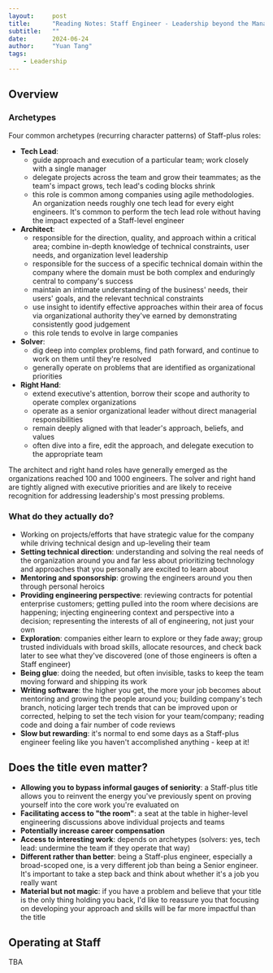 ```yaml
---
layout:     post
title:      "Reading Notes: Staff Engineer - Leadership beyond the Management Track"
subtitle:   ""
date:       2024-06-24
author:     "Yuan Tang"
tags:
    - Leadership
---
```



## Overview

### Archetypes

Four common archetypes (recurring character patterns) of Staff-plus roles:
* **Tech Lead**:
    * guide approach and execution of a particular team; work closely with a single manager
    * delegate projects across the team and grow their teammates; as the team's impact grows, tech lead's coding blocks shrink
    * this role is common among companies using agile methodologies. An organization needs roughly one tech lead for every eight engineers. It's common to perform the tech lead role without having the impact expected of a Staff-level engineer
* **Architect**:
    * responsible for the direction, quality, and approach within a critical area; combine in-depth knowledge of technical constraints, user needs, and organization level leadership
    * responsible for the success of a specific technical domain within the company where the domain must be both complex and enduringly central to company's success
    * maintain an intimate understanding of the business' needs, their users' goals, and the relevant technical constraints
    * use insight to identify effective approaches within their area of focus via organizational authority they've earned by demonstrating consistently good judgement
    * this role tends to evolve in large companies
* **Solver**:
    * dig deep into complex problems, find path forward, and continue to work on them until they're resolved
    * generally operate on problems that are identified as organizational priorities
* **Right Hand**:
    * extend executive's attention, borrow their scope and authority to operate complex organizations
    * operate as a senior organizational leader without direct managerial responsibilities
    * remain deeply aligned with that leader's approach, beliefs, and values
    * often dive into a fire, edit the approach, and delegate execution to the appropriate team

The architect and right hand roles have generally emerged as the organizations reached 100 and 1000 engineers. The solver and right hand are tightly aligned with executive priorities and are likely to receive recognition for addressing leadership's most pressing problems.

### What do they actually do?

* Working on projects/efforts that have strategic value for the company while driving technical design and up-leveling their team
* **Setting technical direction**: understanding and solving the real needs of the organization around you and far less about prioritizing technology and approaches that you personally are excited to learn about
* **Mentoring and sponsorship**: growing the engineers around you then through personal heroics
* **Providing engineering perspective**: reviewing contracts for potential enterprise customers; getting pulled into the room where decisions are happening; injecting engineering context and perspective into a decision; representing the interests of all of engineering, not just your own
* **Exploration**: companies either learn to explore or they fade away; group trusted individuals with broad skills, allocate resources, and check back later to see what they've discovered (one of those engineers is often a Staff engineer)
* **Being glue**: doing the needed, but often invisible, tasks to keep the team moving forward and shipping its work
* **Writing software**: the higher you get, the more your job becomes about mentoring and growing the people around you; building company's tech branch, noticing larger tech trends that can be improved upon or corrected, helping to set the tech vision for your team/company; reading code and doing a fair number of code reviews
* **Slow but rewarding**: it's normal to end some days as a Staff-plus engineer feeling like you haven't accomplished anything - keep at it!

## Does the title even matter?

* **Allowing you to bypass informal gauges of seniority**: a Staff-plus title allows you to reinvent the energy you've previously spent on proving yourself into the core work you're evaluated on
* **Facilitating access to "the room"**: a seat at the table in higher-level engineering discussions above individual projects and teams
* **Potentially increase career compensation**
* **Access to interesting work**: depends on archetypes (solvers: yes, tech lead: undermine the team if they operate that way)
* **Different rather than better**: being a Staff-plus engineer, especially a broad-scoped one, is a very different job than being a Senior engineer. It's important to take a step back and think about whether it's a job you really want
* **Material but not magic**: if you have a problem and believe that your title is the only thing holding you back, I'd like to reassure you that focusing on developing your approach and skills will be far more impactful than the title


## Operating at Staff

TBA


